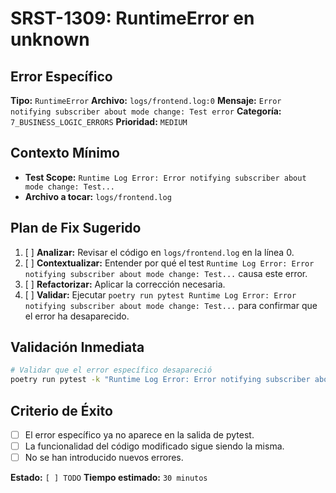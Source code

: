 # SRST-1309: RuntimeError en unknown

## Error Específico
**Tipo:** `RuntimeError`
**Archivo:** `logs/frontend.log:0`
**Mensaje:** `Error notifying subscriber about mode change: Test error`
**Categoría:** `7_BUSINESS_LOGIC_ERRORS`
**Prioridad:** `MEDIUM`

## Contexto Mínimo
- **Test Scope:** `Runtime Log Error: Error notifying subscriber about mode change: Test...`
- **Archivo a tocar:** `logs/frontend.log`

## Plan de Fix Sugerido
1. [ ] **Analizar:** Revisar el código en `logs/frontend.log` en la línea 0.
2. [ ] **Contextualizar:** Entender por qué el test `Runtime Log Error: Error notifying subscriber about mode change: Test...` causa este error.
3. [ ] **Refactorizar:** Aplicar la corrección necesaria.
4. [ ] **Validar:** Ejecutar `poetry run pytest Runtime Log Error: Error notifying subscriber about mode change: Test...` para confirmar que el error ha desaparecido.

## Validación Inmediata
```bash
# Validar que el error específico desapareció
poetry run pytest -k "Runtime Log Error: Error notifying subscriber about mode change: Test..." -v
```

## Criterio de Éxito
- [ ] El error específico ya no aparece en la salida de pytest.
- [ ] La funcionalidad del código modificado sigue siendo la misma.
- [ ] No se han introducido nuevos errores.

**Estado:** `[ ] TODO`
**Tiempo estimado:** `30 minutos`
